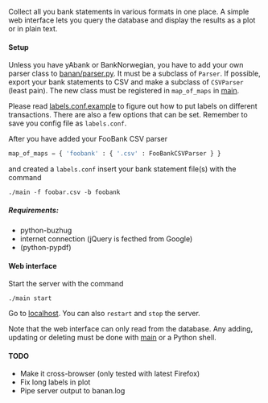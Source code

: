 Collect all you bank statements in various formats in one place. A simple web interface lets you query the database and display the results as a plot or in plain text.

#### Setup

Unless you have yAbank or BankNorwegian, you have to add your own parser class to [banan/parser.py](https://github.com/kjempelodott/banan/banan/parser.py). It must be a subclass of `Parser`. If possible, export your bank statements to CSV and make a subclass of `CSVParser` (least pain). The new class must be registered in `map_of_maps` in [main](https://github.com/kjempelodott/banan/main).

Please read [labels.conf.example](https://github.com/kjempelodott/banan/labels.conf.example) to figure out how to put labels on different transactions. There are also a few options that can be set. Remember to save you config file as `labels.conf`.

After you have added your FooBank CSV parser

```python
map_of_maps = { 'foobank' : { '.csv' : FooBankCSVParser } }
```

and created a `labels.conf` insert your bank statement file(s) with the command

```
./main -f foobar.csv -b foobank
```


##### Requirements:
* python-buzhug
* internet connection (jQuery is fecthed from Google)
* (python-pypdf)


#### Web interface

Start the server with the command

```
./main start
```

Go to [localhost](http://127.0.0.1:8000). You can also `restart` and `stop` the server. 

Note that the web interface can only read from the database. Any adding, updating or deleting must be done with [main](https://github.com/kjempelodott/banan/main) or a Python shell.

#### TODO
* Make it cross-browser (only tested with latest Firefox)
* Fix long labels in plot
* Pipe server output to banan.log